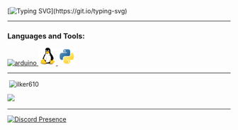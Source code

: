 [![Typing SVG](https://readme-typing-svg.herokuapp.com?font=&size=30&pause=1000&width=435&lines=Here+ilker610's+profile+!;Welcome+to+my+profile+!)](https://git.io/typing-svg)

---

<h3 align="left">Languages and Tools:</h3>
<p align="left"> <a href="https://www.arduino.cc/" target="_blank" rel="noreferrer"> <img src="https://cdn.worldvectorlogo.com/logos/arduino-1.svg" alt="arduino" width="40" height="40"/> </a> <a href="https://www.linux.org/" target="_blank" rel="noreferrer"> <img src="https://raw.githubusercontent.com/devicons/devicon/master/icons/linux/linux-original.svg" alt="linux" width="40" height="40"/> </a> <a href="https://www.python.org" target="_blank" rel="noreferrer"> <img src="https://raw.githubusercontent.com/devicons/devicon/master/icons/python/python-original.svg" alt="python" width="40" height="40"/> </a> </p>

---

<p>&nbsp;<img align="center" src="https://github-readme-stats.vercel.app/api?username=ilker610&show_icons=true&theme=dark&locale=tr" alt="ilker610" /></p>
<img height="180em" src="https://github-readme-stats-eight-theta.vercel.app/api/top-langs/?username=ilker610&layout=compact&langs_count=8&theme=algolia&locale=tr"/>

---

[![Discord Presence](https://lanyard.cnrad.dev/api/1037732842374963251)](https://discord.com/users/1037732842374963251)
